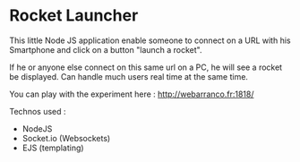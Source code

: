 # Rocket Launcher

This little Node JS application enable someone to connect on a URL with his Smartphone and click on a button "launch a rocket".

If he or anyone else connect on this same url on a PC, he will see a rocket be displayed. Can handle much users real time at the same time.

You can play with the experiment here : http://webarranco.fr:1818/

Technos used : 
- NodeJS
- Socket.io (Websockets)
- EJS (templating)
